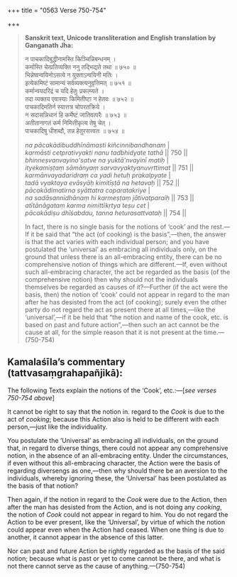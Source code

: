 +++
title = "0563 Verse 750-754"

+++
> **Sanskrit text, Unicode transliteration and English translation by Ganganath Jha:** 
>
> न पाचकादिबुद्धीनामस्ति किञ्चिन्निबन्धनम् ।  
> कर्मास्ति चेत्प्रतिव्यक्ति ननु तद्भिद्यते तथा ॥ ७५० ॥  
> भिन्नेष्वन्वयिनोऽसत्वे न युक्ताऽन्वयिनी मतिः ।  
> इत्येकमिष्टं सामान्यं सर्वव्यक्त्यनुवृत्तिमत् ॥ ७५१ ॥  
> कर्मान्वयदरिद्रं च यदि हेतुः प्रकल्प्यते ।  
> तदा व्यक्तय एवास्याः किमितीष्टा न हेतवः ॥ ७५२ ॥  
> पाचकादिमतिर्न स्यात्तत्र चोपरतक्रिये ।  
> न सदासन्निधानं हि कर्मेष्टं जातिवत्परैः ॥ ७५३ ॥  
> अतीतानागतं कर्म निमित्तीकृत्य तेषु चेत् ।  
> पाचकादिषु धीशब्दौ, तन्न हेतुरसत्त्वतः ॥ ७५४ ॥ 
>
> *na pācakādibuddhīnāmasti kiñcinnibandhanam* \|  
> *karmāsti cetprativyakti nanu tadbhidyate tathā* \|\| 750 \|\|  
> *bhinneṣvanvayino'satve na yuktā'nvayinī matiḥ* \|  
> *ityekamiṣṭaṃ sāmānyaṃ sarvavyaktyanuvṛttimat* \|\| 751 \|\|  
> *karmānvayadaridraṃ ca yadi hetuḥ prakalpyate* \|  
> *tadā vyaktaya evāsyāḥ kimitīṣṭā na hetavaḥ* \|\| 752 \|\|  
> *pācakādimatirna syāttatra coparatakriye* \|  
> *na sadāsannidhānaṃ hi karmeṣṭaṃ jātivatparaiḥ* \|\| 753 \|\|  
> *atītānāgataṃ karma nimittīkṛtya teṣu cet* \|  
> *pācakādiṣu dhīśabdau, tanna heturasattvataḥ* \|\| 754 \|\| 
>
> In fact, there is no single basis for the notions of ‘cook’ and the rest.—If it be said that “the act (of cooking) is the basis”,—then, the answer is that the act varies with each individual person; and you have postulated the ‘universal’ as embracing all individuals only, on the ground that unless there is an all-embracing entity, there can be no comprehensive notion of things which are different.—If, even without such all-embracing character, the act be regarded as the basis (of the comprehensive notion) then why should not the individuals themselves be regarded as causes of it?—Further (if the act were the basis, then) the notion of ‘cook’ could not appear in regard to the man after he has desisted from the act (of cooking); surely even the other party do not regard the act as present there at all times,—like the ‘universal’,—if it be held that “the notion and name of the cook, etc. is based on past and future action”,—then such an act cannot be the cause at all, for the simple reason that it is not present at the time.—(750-754)



## Kamalaśīla’s commentary (tattvasaṃgrahapañjikā):

The following Texts explain the notions of the ‘Cook’, etc.:—[*see verses 750-754 above*]

It cannot be right to say that the notion in. regard to the *Cook* is due to the act of *cooking*; because this Action also is held to be different with each person,—just like the individuality.

You postulate the ‘Universal’ as embracing all individuals, on the ground that, in regard to diverse things, there could not appear any comprehensive notion, in the absence of an all-embracing entity. Under the circumstances, if even without this all-embracing character, the Action were the basis of regarding diversengs as one,—then why should there be an aversion to the individuals, whereby ignoring these, the ‘Universal’ has been postulated as the basis of that notion?

Then again, if the notion in regard to the *Cook* were due to the Action, then after the man has desisted from the Action, and is not doing any *cooking*, the notion of *Cook* could not appear in regard to him. You do not regard the Action to be ever present, like the ‘Universal’, by virtue of which the notion could appear even when the Action had ceased. When one thing is due to another, it cannot appear in the absence of this latter.

Nor can past and future Action be rightly regarded as the basis of the said notion; because what is past or yet to come cannot be there, and what is not there cannot serve as the cause of anything.—(750-754)


